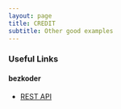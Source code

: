 ```yaml
---
layout: page
title: CREDIT
subtitle: Other good examples
---
```


### Useful Links

#### bezkoder
- [REST API](https://bezkoder.com/node-js-express-sequelize-mysql/#Initialize_Sequelize)
